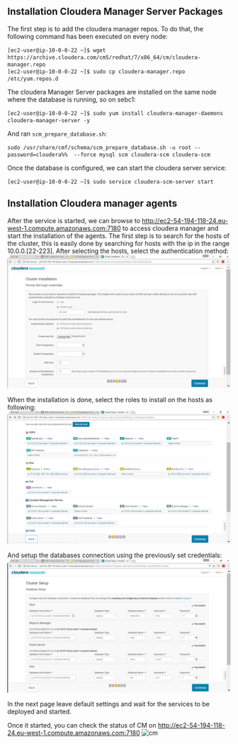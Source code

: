 ## Installation Cloudera Manager Server Packages
The first step is to add the cloudera manager repos. To do that, the following command has been executed on every node:
```
[ec2-user@ip-10-0-0-22 ~]$ wget https://archive.cloudera.com/cm5/redhat/7/x86_64/cm/cloudera-manager.repo
[ec2-user@ip-10-0-0-22 ~]$ sudo cp cloudera-manager.repo /etc/yum.repos.d
```

The cloudera Manager Server packages are installed on the same node where the database is running, so on sebc1:
```
[ec2-user@ip-10-0-0-22 ~]$ sudo yum install cloudera-manager-daemons cloudera-manager-server -y
```
And ran `scm_prepare_database.sh`:
```
sudo /usr/share/cmf/schema/scm_prepare_database.sh -u root --password=cloudera%%  --force mysql scm cloudera-scm cloudera-scm
```
Once the database is configured, we can start the cloudera server service:
```
[ec2-user@ip-10-0-0-22 ~]$ sudo service cloudera-scm-server start
```

## Installation Cloudera manager agents
After the service is started, we can browse to http://ec2-54-194-118-24.eu-west-1.compute.amazonaws.com:7180 to access cloudera manager and start the installation of the agents. 
The first step is to search for the hosts of the cluster, this is easily done by searching for hosts with the ip in the range 10.0.0.[22-223].
After selecting the hosts, select the authentication method:
![auth](../png/auth_settings.PNG)

When the installation is done, select the roles to install on the hosts as following:
![auth](../png/cluster_setup.PNG)

And setup the databases connection using the previously set credentials:
![auth](../png/databases.PNG)

In the next page leave default settings and wait for the services to be deployed and started.

Once it started, you can check the status of CM on http://ec2-54-194-118-24.eu-west-1.compute.amazonaws.com:7180
![cm](./3_cm_installed.png)